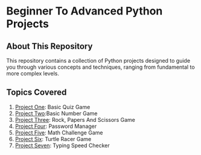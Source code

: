 # Beginner To Advanced Python Projects

## About This Repository

This repository contains a collection of Python projects designed to guide you through various concepts and techniques, ranging from fundamental to more complex levels.<br>

## Topics Covered

1. [Project One](https://github.com/aaditya29/Python-Projects/tree/main/1.%20Basic%20Quiz%20Game): Basic Quiz Game<br>
2. [Project Two](https://github.com/aaditya29/Python-Projects/tree/main/2.%20Number%20Game):Basic Number Game<br>
3. [Project Three](https://github.com/aaditya29/Python-Projects/tree/main/3.%20RockPaperScissors): Rock, Papers And Scissors Game<br>
4. [Project Four](https://github.com/aaditya29/Python-Projects/tree/main/4.%20Password%20Manager): Password Manager<br>
5. [Project Five](https://github.com/aaditya29/Python-Projects/tree/main/5.%20Math%20Challenger): Math Challenge Game<br>
6. [Project Six](https://github.com/aaditya29/Python-Projects/tree/main/6.%20Turtle%20Racer): Turtle Racer Game<br>
7. [Project Seven](https://github.com/aaditya29/Python-Projects/tree/main/7.%20Word%20Speed%20Tester): Typing Speed Checker<br>
